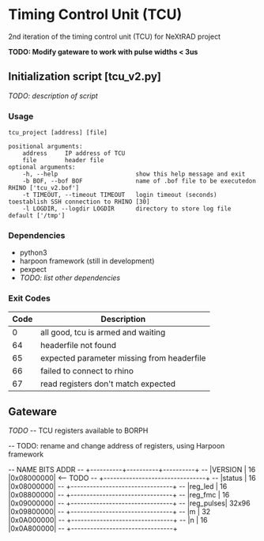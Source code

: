 # Timing Control Unit (TCU)

2nd iteration of the timing control unit (TCU) for NeXtRAD project

**TODO: Modify gateware to work with pulse widths < 3us**

## Initialization script [tcu_v2.py]

*TODO: description of script*

### Usage
```
tcu_project [address] [file]

positional arguments:  
    address     IP address of TCU  
    file        header file  
optional arguments:  
    -h, --help                      show this help message and exit  
    -b BOF, --bof BOF               name of .bof file to be executedon RHINO ['tcu_v2.bof']  
    -t TIMEOUT, --timeout TIMEOUT   login timeout (seconds) toestablish SSH connection to RHINO [30]  
    -l LOGDIR, --logdir LOGDIR      directory to store log file default ['/tmp']
```  

### Dependencies

*   python3
*   harpoon framework (still in development)
*   pexpect
*   *TODO: list other dependencies*

### Exit Codes
| Code | Description |
| ------ | ------ |
| 0 | all good, tcu is armed and waiting |
| 64 | headerfile not found |
| 65 | expected parameter missing from headerfile |
| 66 | failed to connect to rhino |
| 67 | read registers don't match expected |

## Gateware

*TODO*
-- TCU registers available to BORPH

-- TODO: rename and change address of registers, using Harpoon framework

--     NAME        BITS       ADDR
-- +----------+----------+----------+
-- |VERSION   |    16    |0x08000000|  <-- TODO
-- +--------------------------------+
-- |status    |    16    |0x08000000|
-- +--------------------------------+
-- |reg_led   |    16    |0x08800000|
-- +--------------------------------+
-- |reg_fmc   |    16    |0x09000000|
-- +--------------------------------+
-- |reg_pulses|  32x96   |0x09800000|
-- +--------------------------------+
-- |m         |    32    |0x0A000000|
-- +--------------------------------+
-- |n         |    16    |0x0A800000|
-- +--------------------------------+
